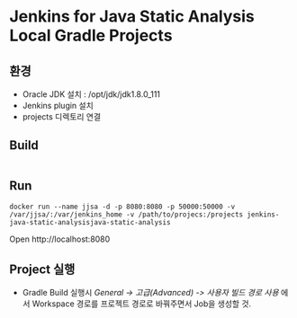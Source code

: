 # Jenkins for Java Static Analysis Local Gradle Projects

##  환경
* Oracle JDK 설치 : /opt/jdk/jdk1.8.0_111
* Jenkins plugin 설치
* projects 디렉토리 연결

## Build
```
```

## Run
```
docker run --name jjsa -d -p 8080:8080 -p 50000:50000 -v /var/jjsa/:/var/jenkins_home -v /path/to/projecs:/projects jenkins-java-static-analysisjava-static-analysis
```

Open http://localhost:8080

## Project 실행
* Gradle Build 실행시 *General -> 고급(Advanced) -> 사용자 빌드 경로 사용* 에서 Workspace 경로를 프로젝트 경로로 바꿔주면서 Job을 생성할 것.
